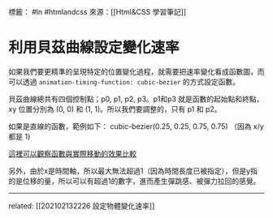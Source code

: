標籤： #ln #htmlandcss 
來源：[[Html&CSS 學習筆記]]

# 利用貝茲曲線設定變化速率
如果我們要更精準的呈現特定的位置變化過程，就需要把速率變化看成函數圖，而可以透過 `animation-timing-function: cubic-bezier` 的方式設定函數。

貝茲曲線總共有四個控制點；p0, p1, p2, p3。p1和p3 就是函數的起始點和終點，xy 位置分別為 (0, 0) 和 (1, 1)。所以我們要調整的，只有 p1 和 p2。

如果是直線的函數，範例如下：
cubic-bezier(0.25, 0.25, 0.75, 0.75) （因為 x/y 都是 1)

[這裡可以觀察函數與實際移動的效果比較](https://cubic-bezier.com/)

另外，由於x是時間軸，所以最大無法超過1（因為時間長度已被指定），但是y指的是位移的量，所以可以有超過1的數字，進而產生彈跳感、被彈力拉回的感覺。


---

related: [[202102132226 設定物體變化速率]]